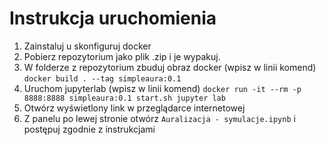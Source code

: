 # Instrukcja uruchomienia

1. Zainstaluj u skonfiguruj docker
2. Pobierz repozytorium jako plik .zip i je wypakuj.
2. W folderze z repozytorium zbuduj obraz docker (wpisz w linii komend)
    `docker build . --tag simpleaura:0.1`
3. Uruchom jupyterlab (wpisz w linii komend)
    `docker run -it --rm -p 8888:8888 simpleaura:0.1 start.sh jupyter lab`
4. Otwórz wyświetlony link w przeglądarce internetowej
5. Z panelu po lewej stronie otwórz `Auralizacja - symulacje.ipynb` i postępuj zgodnie z instrukcjami